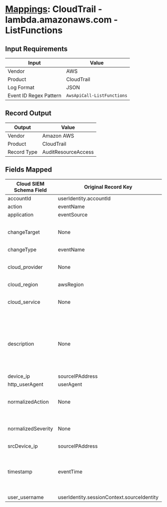 # [Mappings](README.md): CloudTrail - lambda.amazonaws.com - ListFunctions

## Input Requirements

|Input|Value|
|-----|-----|
|Vendor|AWS|
|Product|CloudTrail|
|Log Format|JSON|
|Event ID Regex Pattern|`AwsApiCall-ListFunctions`|

## Record Output

|Output|Value|
|------|-----|
|Vendor|Amazon AWS|
|Product|CloudTrail|
|Record Type|AuditResourceAccess|

## Fields Mapped

|Cloud SIEM Schema Field|Original Record Key|Notes|
|-----------------------|-------------------|-----|
|accountId|userIdentity.accountId||
|action|eventName||
|application|eventSource||
|changeTarget|None|The static text `All Functions` is populated in this schema field.|
|changeType|eventName||
|cloud_provider|None|The static text `AWS` is populated in this schema field.|
|cloud_region|awsRegion||
|cloud_service|None|The static text `Lambda` is populated in this schema field.|
|description|None|The static text `Returns a list of Lambda functions, with the version-specific configuration of each.` is populated in this schema field.|
|device_ip|sourceIPAddress||
|http_userAgent|userAgent||
|normalizedAction|None|The static text `inspect` is populated in this schema field.|
|normalizedSeverity|None|The static text `1` is populated in this schema field.|
|srcDevice_ip|sourceIPAddress||
|timestamp|eventTime|We expect the orginal record value of `eventTime` is in the format `yyyy-MM-dd'T'HH:mm:ss'Z'`|
|user_username|userIdentity.sessionContext.sourceIdentity||

